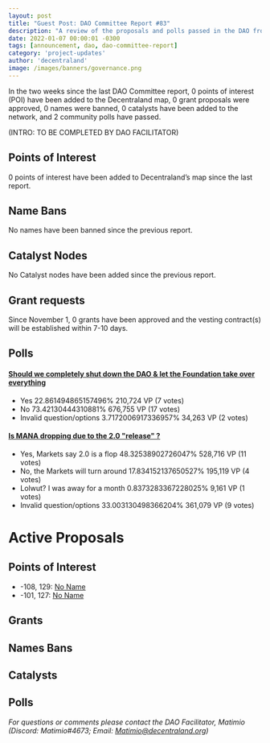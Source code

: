 ```yaml
---
layout: post
title: "Guest Post: DAO Committee Report #83"
description: "A review of the proposals and polls passed in the DAO from November 1 through November 15".
date: 2022-01-07 00:00:01 -0300
tags: [announcement, dao, dao-committee-report]
category: 'project-updates'
author: 'decentraland'
image: /images/banners/governance.png
---
```


In the two weeks since the last DAO Committee report, 0 points of interest (POI) have been added to the Decentraland map, 0 grant proposals were approved, 0 names were banned, 0 catalysts have been added to the network, and 2 community polls have passed.

(INTRO: TO BE COMPLETED BY DAO FACILITATOR)

## Points of Interest
0 points of interest have been added to Decentraland’s map since the last report.


## Name Bans

No names have been banned since the previous report.

## Catalyst Nodes
No Catalyst nodes have been added since the previous report.


## Grant requests
Since November 1, 0 grants have been approved and the vesting contract(s) will be established within 7-10 days.


## Polls

#### [Should we completely shut down the DAO &amp; let the Foundation take over everything](https://governance.decentraland.org/proposal/?id=95bf5058-8f27-49f2-8c62-fe10987da904)

* Yes 22.861494865157496% 210,724 VP (7 votes)
* No 73.42130444310881% 676,755 VP (17 votes)
* Invalid question/options 3.7172006917336957% 34,263 VP (2 votes)


#### [Is MANA dropping due to the 2.0 &#34;release&#34; ?](https://governance.decentraland.org/proposal/?id=8ea46cb9-6931-48b3-84fc-b200837b0cd4)

* Yes, Markets say 2.0 is a flop 48.32538902726047% 528,716 VP (11 votes)
* No, the Markets will turn around 17.834152137650527% 195,119 VP (4 votes)
* Lolwut? I was away for a month 0.8373283367228025% 9,161 VP (1 votes)
* Invalid question/options 33.003130498366204% 361,079 VP (9 votes)



# Active Proposals

## Points of Interest

* -108, 129: [No Name](https://governance.decentraland.org/proposal/?id=6fe3e38a-26ed-4a5a-93b9-3da93c0fcec5)
* -101, 127: [No Name](https://governance.decentraland.org/proposal/?id=061d6e2e-b614-44e2-aea5-fb3bde33f4e9)

## Grants


## Names Bans


## Catalysts


## Polls


*For questions or comments please contact the DAO Facilitator, Matimio (Discord: Matimio#4673; Email: [Matimio@decentraland.org](mailto:Matimio@decentraland.org))*